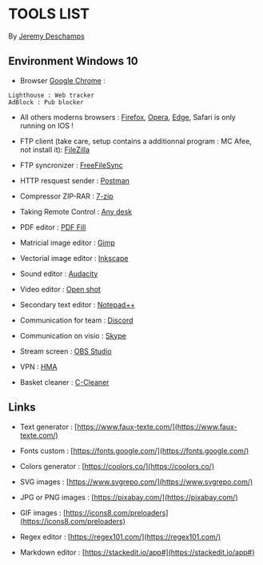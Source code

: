 # TOOLS LIST

By [Jeremy Deschamps](https://jddev.net)

## Environment Windows 10

- Browser [Google Chrome](https://support.google.com/chrome/answer/95346) :

```
Lighthouse : Web tracker
AdBlock : Pub blocker
```

- All others moderns browsers : [Firefox](https://www.mozilla.org/fr/firefox/new/), [Opera](https://www.opera.com/fr/download), [Edge](https://www.microsoft.com/fr-fr/edge), Safari is only running on IOS !

- FTP client (take care, setup contains a additionnal program : MC Afee, not install it): [FileZilla](https://filezilla-project.org/download.php?type=client)

- FTP syncronizer : [FreeFileSync](https://freefilesync.org/download.php)

- HTTP resquest sender : [Postman](https://www.postman.com/downloads)

- Compressor ZIP-RAR : [7-zip](https://www.7-zip.fr/)

- Taking Remote Control : [Any desk](https://anydesk.com/fr/downloads/windows)

- PDF editor : [PDF Fill](https://pdf-tool.fr/pdfill-pdf-tools/)

- Matricial image editor : [Gimp](https://www.gimp.org/downloads/)

- Vectorial image editor : [Inkscape](https://inkscape.org/fr/)

- Sound editor : [Audacity](https://audacity.fr.uptodown.com/windows/telecharger)

- Video editor : [Open shot](https://www.openshot.org/fr/download/)

- Secondary text editor : [Notepad++](https://notepad-plus-plus.org/downloads/)

- Communication for team : [Discord](https://discord.com/download)

- Communication on visio : [Skype](https://www.skype.com/fr/get-skype/)

- Stream screen : [OBS Studio](https://obsproject.com/fr/download)

- VPN : [HMA](https://www.hidemyass.com/fr-fr/downloads)

- Basket cleaner : [C-Cleaner](https://www.ccleaner.com/fr-fr/ccleaner/download)

## Links

- Text generator : [https://www.faux-texte.com/](https://www.faux-texte.com/)

- Fonts custom : [https://fonts.google.com/](https://fonts.google.com/)

- Colors generator : [https://coolors.co/](https://coolors.co/)

- SVG images : [https://www.svgrepo.com/](https://www.svgrepo.com/)

- JPG or PNG images : [https://pixabay.com/](https://pixabay.com/)

- GIF images : [https://icons8.com/preloaders](https://icons8.com/preloaders)

- Regex editor : [https://regex101.com/](https://regex101.com/)

- Markdown editor : [https://stackedit.io/app#](https://stackedit.io/app#)
